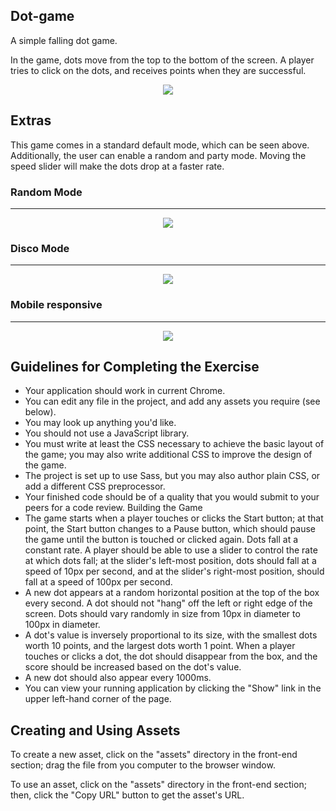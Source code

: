 ## Dot-game

A simple falling dot game.

In the game, dots move from the top to the bottom of the screen.
A player tries to click on the dots, and receives points when they are successful.

<p align="center">
  <img src="https://i.imgur.com/R71EseG.gif" />
</p>

## Extras

This game comes in a standard default mode, which can be seen above.  Additionally, the user can enable a random and party mode.  Moving the speed slider will make the dots drop at a faster rate.

### Random Mode
---------------

<p align="center">
  <img src="https://i.imgur.com/gk6a4rW.gif" />
</p>

### Disco Mode
--------------

<p align="center">
  <img src="https://i.imgur.com/pE8IF9I.gif" />
</p>

### Mobile responsive
---------------------

<p align="center">
  <img src="https://i.imgur.com/LsApN5W.gif" />
</p>

## Guidelines for Completing the Exercise

* Your application should work in current Chrome.
* You can edit any file in the project, and add any assets you require (see below).
* You may look up anything you'd like.
* You should not use a JavaScript library.
* You must write at least the CSS necessary to achieve the basic layout of the game; you may also write additional CSS to improve the design of the game.
* The project is set up to use Sass, but you may also author plain CSS, or add a different CSS preprocessor.
* Your finished code should be of a quality that you would submit to your peers for a code review.
Building the Game
* The game starts when a player touches or clicks the Start button; at that point, the Start button changes to a Pause button, which should pause the game until the button is touched or clicked again.
Dots fall at a constant rate. A player should be able to use a slider to control the rate at which dots fall; at the slider's left-most position, dots should fall at a speed of 10px per second, and at the slider's right-most position, should fall at a speed of 100px per second.
* A new dot appears at a random horizontal position at the top of the box every second. A dot should not "hang" off the left or right edge of the screen.
Dots should vary randomly in size from 10px in diameter to 100px in diameter.
* A dot's value is inversely proportional to its size, with the smallest dots worth 10 points, and the largest dots worth 1 point.
When a player touches or clicks a dot, the dot should disappear from the box, and the score should be increased based on the dot's value.
* A new dot should also appear every 1000ms.
* You can view your running application by clicking the "Show" link in the upper left-hand corner of the page.

## Creating and Using Assets

To create a new asset, click on the "assets" directory in the front-end section; drag the file from you computer to the browser window.

To use an asset, click on the "assets" directory in the front-end section; then, click the "Copy URL" button to get the asset's URL.
